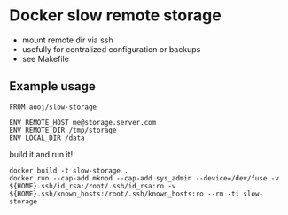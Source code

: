 # Docker slow remote storage

- mount remote dir via ssh
- usefully for centralized configuration or backups
- see Makefile

## Example usage
```
FROM aooj/slow-storage
  
ENV REMOTE_HOST me@storage.server.com
ENV REMOTE_DIR /tmp/storage
ENV LOCAL_DIR /data
```
  
build it and run it!
```
docker build -t slow-storage .
docker run --cap-add mknod --cap-add sys_admin --device=/dev/fuse -v ${HOME}.ssh/id_rsa:/root/.ssh/id_rsa:ro -v ${HOME}.ssh/known_hosts:/root/.ssh/known_hosts:ro --rm -ti slow-storage
```
